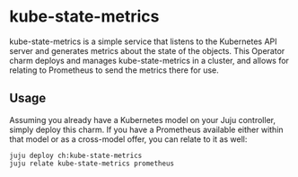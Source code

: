 # kube-state-metrics

kube-state-metrics is a simple service that listens to the Kubernetes API
server and generates metrics about the state of the objects. This Operator
charm deploys and manages kube-state-metrics in a cluster, and allows for
relating to Prometheus to send the metrics there for use.


## Usage

Assuming you already have a Kubernetes model on your Juju controller,
simply deploy this charm. If you have a Prometheus available either
within that model or as a cross-model offer, you can relate to it as
well:

```
juju deploy ch:kube-state-metrics
juju relate kube-state-metrics prometheus
```
